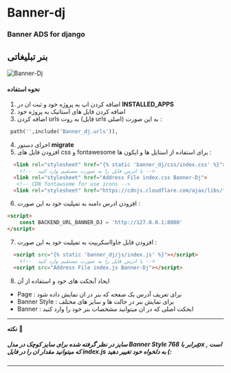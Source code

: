 # Banner-dj
### Banner ADS for django
## بنر تبلیغاتی

![Banner-Dj](https://s6.uupload.ir/files/pizzle_-_google_chrome_8_13_2022_9_28_21_pm_(2)_lwvq.png)

#### نحوه استفاده
1. اضافه کردن اپ به پروژه خود و ثبت ان در **INSTALLED_APPS**
2. اضافه کردن فایل های استاتیک به پروژه خود
3. اضافه کردن urls به روت  (فایل urls اصلی) به این صورت :
 ```python
  path('',include('Banner_dj.urls')),
```
4. اجرای دستور **migrate**
5. افزودن فایل های css و fontawesome برای استفاده از استایل ها و ایکون ها :
```html
  <link rel="stylesheet" href="{% static 'banner_dj/css/index.css' %}">
    <!--  یا ادرس فایل را به صورت مستقیم وارد کنید -->
  <link rel="stylesheet" href="Address File index.css Banner-Dj">
   <!-- CDN fontawsome for use icons -->
  <link rel="stylesheet" href="https://cdnjs.cloudflare.com/ajax/libs/font-awesome/4.7.0/css/font-awesome.min.css">
```
6.  افزودن ادرس دامنه به تمپلیت خود به این صورت :
```html 
<script>
    const BACKEND_URL_BANNER_DJ = 'http://127.0.0.1:8000'
</script>
```
7. افزودن فایل جاوااسکریپت به تمپلیت خود به این صورت :
```html
  <script src="{% static 'banner_dj/js/index.js' %}"></script>
    <!--  یا ادرس فایل را به صورت مستقیم وارد کنید --> 
  <script src="Address File index.js Banner-Dj"></script>
```
8. ایجاد آبجکت های خود و استفاده از آن
- Page : برای تعریف آدرس یک صفحه که بنر در ان نمایش داده شود
- Banner Style :  برای نمایش بنر در حالت ها و سایز های مختلف
- Banner : ابجکت اصلی که در ان میتوانید مشخصات بنر خود را وارد کنید

---
**نکته** 📝 
#####  سایز در نظر گرفته شده برای سایز کوچک در مدل _Banner Style_ برابر با _768px_ است , که میتوانید مقدار ان را در فایل _index.js_ به دلخواه خود تغییر دهید (:
---
